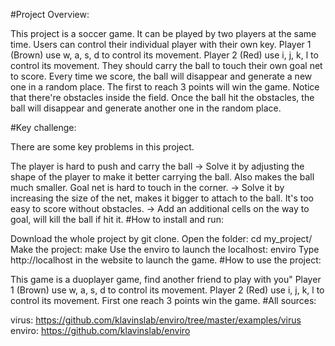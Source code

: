 #Project Overview:

This project is a soccer game. It can be played by two players at the same time. Users can control their individual player with their own key. Player 1 (Brown) use w, a, s, d to control its movement. Player 2 (Red) use i, j, k, l to control its movement. They should carry the ball to touch their own goal net to score. Every time we score, the ball will disappear and generate a new one in a random place. The first to reach 3 points will win the game. Notice that there're obstacles inside the field. Once the ball hit the obstacles, the ball will disappear and generate another one in the random place.

#Key challenge:

There are some key problems in this project.

The player is hard to push and carry the ball -> Solve it by adjusting the shape of the player to make it better carrying the ball. Also makes the ball much smaller.
Goal net is hard to touch in the corner. -> Solve it by increasing the size of the net, makes it bigger to attach to the ball.
It's too easy to score without obstacles. -> Add an additional cells on the way to goal, will kill the ball if hit it.
#How to install and run:

Download the whole project by git clone.
Open the folder: cd my_project/
Make the project: make
Use the enviro to launch the localhost: enviro
Type http://localhost in the website to launch the game.
#How to use the project:

This game is a duoplayer game, find another friend to play with you"
Player 1 (Brown) use w, a, s, d to control its movement. Player 2 (Red) use i, j, k, l to control its movement.
First one reach 3 points win the game.
#All sources:

virus: https://github.com/klavinslab/enviro/tree/master/examples/virus
enviro: https://github.com/klavinslab/enviro
